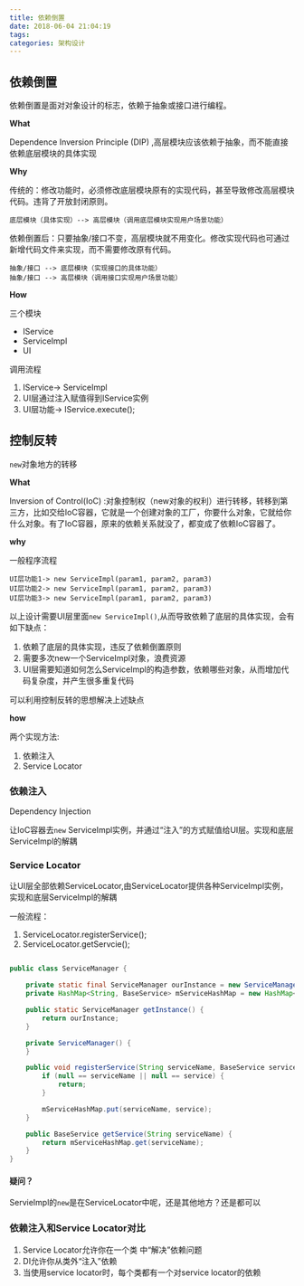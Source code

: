 ```yaml
---
title: 依赖倒置
date: 2018-06-04 21:04:19
tags:
categories: 架构设计
---
```


## 依赖倒置 

依赖倒置是面对对象设计的标志，依赖于抽象或接口进行编程。

**What**

Dependence Inversion Principle (DIP) ,高层模块应该依赖于抽象，而不能直接依赖底层模块的具体实现

**Why**

传统的：修改功能时，必须修改底层模块原有的实现代码，甚至导致修改高层模块代码。违背了开放封闭原则。

	底层模块（具体实现）--> 高层模块（调用底层模块实现用户场景功能）

依赖倒置后：只要抽象/接口不变，高层模块就不用变化。修改实现代码也可通过新增代码文件来实现，而不需要修改原有代码。
		
	抽象/接口 --> 底层模块（实现接口的具体功能）
	抽象/接口 --> 高层模块（调用接口实现用户场景功能）

	
**How**

三个模块

* IService
* ServiceImpl
* UI

调用流程

1. IService-> ServiceImpl 
2. UI层通过注入赋值得到IService实例
3. UI层功能-> IService.execute(); 
	


## 控制反转

`new`对象地方的转移

**What**

Inversion of Control(IoC) :对象控制权（new对象的权利）进行转移，转移到第三方，比如交给IoC容器，它就是一个创建对象的工厂，你要什么对象，它就给你什么对象。有了IoC容器，原来的依赖关系就没了，都变成了依赖IoC容器了。
 

**why**

一般程序流程
		
	UI层功能1-> new ServiceImpl(param1, param2, param3)
	UI层功能2-> new ServiceImpl(param1, param2, param3)
	UI层功能3-> new ServiceImpl(param1, param2, param3)

以上设计需要UI层里面`new ServiceImpl()`,从而导致依赖了底层的具体实现，会有如下缺点：

1. 依赖了底层的具体实现，违反了依赖倒置原则
2. 需要多次new一个ServiceImpl对象，浪费资源
3. UI层需要知道如何怎么ServiceImpl的构造参数，依赖哪些对象，从而增加代码复杂度，并产生很多重复代码 

可以利用控制反转的思想解决上述缺点

**how**

两个实现方法:

1. 依赖注入 
2. Service Locator


### 依赖注入

Dependency Injection

让IoC容器去`new` ServiceImpl实例，并通过“注入”的方式赋值给UI层。实现和底层ServiceImpl的解耦


### Service Locator

让UI层全部依赖ServiceLocator,由ServiceLocator提供各种ServiceImpl实例，实现和底层ServiceImpl的解耦


一般流程：

1. ServiceLocator.registerService();
2. ServiceLocator.getServcie();


```java

public class ServiceManager {

    private static final ServiceManager ourInstance = new ServiceManager();
    private HashMap<String, BaseService> mServiceHashMap = new HashMap<>();

    public static ServiceManager getInstance() {
        return ourInstance;
    }

    private ServiceManager() {
    }

    public void registerService(String serviceName, BaseService service) {
        if (null == serviceName || null == service) {
            return;
        }

        mServiceHashMap.put(serviceName, service);
    }

    public BaseService getService(String serviceName) {
        return mServiceHashMap.get(serviceName);
    }
}
```

#### 疑问？

ServieImpl的`new`是在ServiceLocator中呢，还是其他地方？还是都可以

### 依赖注入和Service Locator对比

1. Service Locator允许你在一个类 中“解决”依赖问题
2. DI允许你从类外“注入”依赖
3. 当使用service locator时，每个类都有一个对service locator的依赖










